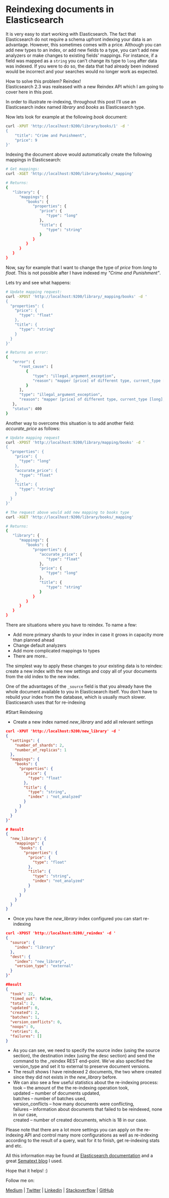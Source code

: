 # Reindexing documents in Elasticsearch

It is very easy to start working with Elasticsearch.
The fact that Elasticsearch do not require a schema upfront indexing your data is an advantage.
However, this sometimes comes with a price. Although you can add new types to an index, or add new fields to a type, you
can't add new analyzers or make changes to existing fields' mappings. For instance, if a field was mapped as a `string` you can't change its type to `long` after data was indexed. If you were to do so, the data that had already been indexed would be incorrect and your
searches would no longer work as expected.

How to solve this problem? Reindex!  
Elasticsearch 2.3 was realeased with a new Reindex API which I am going to cover here in this post.

In order to illustrate re-indexing, throughout this post I'll use an Elasticsearch index named _library_ and _books_ as Elasticsearch type.

Now lets look for example at the following _book_ document:

```sh
curl -XPUT 'http://localhost:9200/library/books/1' -d '
{
    "title": "Crime and Punishment",
    "price": 9
}'
```

Indexing the document above would automatically create the following mappings in Elasticsearch:

```sh
# Get mappings:
curl -XGET 'http://localhost:9200/library/books/_mapping'

# Returns:
{
   "library": {
      "mappings": {
         "books": {
            "properties": {
               "price": {
                  "type": "long"
               },
               "title": {
                  "type": "string"
               }
            }
         }
      }
   }
}
```

Now, say for example that I want to change the type of _price_ from _long_ to _float_.
This is not possible after I have indexed my _"Crime and Punishment"_.

Lets try and see what happens:
```sh
# Update mapping request:
curl -XPOST 'http://localhost:9200/library/_mapping/books' -d '
{
  "properties": {
    "price": {
      "type": "float"
    },
    "title": {
      "type": "string"
    }
  }
}'

# Returns an error:
{
   "error": {
      "root_cause": [
         {
            "type": "illegal_argument_exception",
            "reason": "mapper [price] of different type, current_type [long], merged_type [float]"
         }
      ],
      "type": "illegal_argument_exception",
      "reason": "mapper [price] of different type, current_type [long], merged_type [float]"
   },
   "status": 400
}
```

Another way to overcome this situation is to add another field: _accurate_price_ as follows:
```sh
# Update mapping request
curl -XPOST 'http://localhost:9200/library/mapping/books' -d '
{
  "properties": {
    "price": {
      "type": "long"
    },
    "accurate_price": {
      "type": "float"
    },
    "title": {
      "type": "string"
    }
  }
}'

# The request above would add new mapping to books type
curl -XGET 'http://localhost:9200/library/books/_mapping'

# Returns:
{
   "library": {
      "mappings": {
         "books": {
            "properties": {
               "accurate_price": {
                  "type": "float"
               },
               "price": {
                  "type": "long"
               },
               "title": {
                  "type": "string"
               }
            }
         }
      }
   }
}
```

There are situations where you have to reindex. To name a few:
- Add more primary shards to your index in case it grows in capacity more than planned ahead
- Change default analyzers
- Add more complicated mappings to types
- There are more..

The simplest way to apply these changes to your existing data is to
reindex:  create a new index with the new settings and copy all of your
documents from the old index to the new index.

One of the advantages of the `_source` field is that you already have the
whole document available to you in Elasticsearch itself. You don't have to
rebuild your index from the database, which is usually much slower. Elasticsearch uses that for re-indexing

#Start Reindexing
- Create a new index named _new_library_ and add all relevant settings
```json
curl -XPUT 'http://localhost:9200/new_library' -d '
{
  "settings": {
    "number_of_shards": 2,
    "number_of_replicas": 1
  },
  "mappings": {
    "books": {
      "properties": {
        "price": {
          "type": "float"
        },
        "title": {
          "type": "string",
          "index" : "not_analyzed"
        }
      }
    }
  }
}'

# Result
{
  "new_library": {
    "mappings": {
      "books": {
        "properties": {
          "price": {
            "type": "float"
          },
          "title": {
            "type": "string",
            "index": "not_analyzed"
          }
        }
      }
    }
  }
}
```

- Once you have the _new_library_ index configured you can start re-indexing
```json
curl -XPOST 'http://localhost:9200/_reindex' -d '
{
  "source": {
    "index": "library"
  },
  "dest": {
    "index": "new_library",
    "version_type": "external"
  }
}'

#Result 
{
  "took": 22,
  "timed_out": false,
  "total": 2,
  "updated": 0,
  "created": 2,
  "batches": 1,
  "version_conflicts": 0,
  "noops": 0,
  "retries": 0,
  "failures": []
}
```

- As you can see, we need to specify the source index (using the source section), the destination index (using the desc section) and send the command to the _reindex REST end-point. We’ve also specified the version_type and set it to external to preserve document versions. 
- The result shows I have reindexed 2 documents, the two where created since they did not exists in the _new_library_ before.
- We can also see a few useful statistics about the re-indexing process:  
    took – the amount of the the re-indexing operation took,  
    updated – number of documents updated,  
    batches – number of batches used,  
    version_conflicts – how many documents were conflicting,  
    failures – information about documents that failed to be reindexed, none in our case,  
    created – number of created documents, which is 18 in our case.   

Please note that there are a lot more settings you can apply on the re-indexing API and control many more configurations as well as re-indexing according to the result of a query, wait for it to finish, get re-indexing stats and etc.

All this information may be found at [Elasticsearch documentation](https://www.elastic.co/guide/en/elasticsearch/reference/current/docs-reindex.html) and a great [Sematext blog](https://sematext.com/blog/2016/03/21/reindexing-data-with-elasticsearch/) I used.


Hope that it helps! :)

Follow me on:

[Medium](https://medium.com/@eyaldahari) | [Twitter](https://twitter.com/EyalDahari) | [Linkedin](https://www.linkedin.com/in/eyaldahari) | [Stackoverflow](http://stackexchange.com/users/7651751/e-dahari?tab=activity) | [GitHub](https://github.com/eyaldahari)
